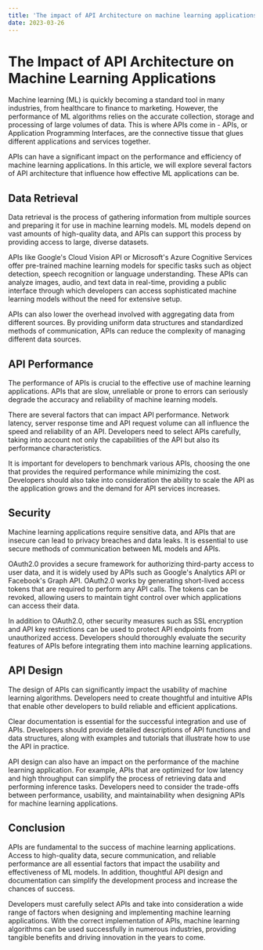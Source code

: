 ```yaml
---
title: 'The impact of API Architecture on machine learning applications'
date: 2023-03-26
---
```


# The Impact of API Architecture on Machine Learning Applications

Machine learning (ML) is quickly becoming a standard tool in many industries, from healthcare to finance to marketing. However, the performance of ML algorithms relies on the accurate collection, storage and processing of large volumes of data. This is where APIs come in - APIs, or Application Programming Interfaces, are the connective tissue that glues different applications and services together.

APIs can have a significant impact on the performance and efficiency of machine learning applications. In this article, we will explore several factors of API architecture that influence how effective ML applications can be.

## Data Retrieval

Data retrieval is the process of gathering information from multiple sources and preparing it for use in machine learning models. ML models depend on vast amounts of high-quality data, and APIs can support this process by providing access to large, diverse datasets. 

APIs like Google's Cloud Vision API or Microsoft's Azure Cognitive Services offer pre-trained machine learning models for specific tasks such as object detection, speech recognition or language understanding. These APIs can analyze images, audio, and text data in real-time, providing a public interface through which developers can access sophisticated machine learning models without the need for extensive setup.

APIs can also lower the overhead involved with aggregating data from different sources. By providing uniform data structures and standardized methods of communication, APIs can reduce the complexity of managing different data sources.

## API Performance

The performance of APIs is crucial to the effective use of machine learning applications. APIs that are slow, unreliable or prone to errors can seriously degrade the accuracy and reliability of machine learning models.

There are several factors that can impact API performance. Network latency, server response time and API request volume can all influence the speed and reliability of an API. Developers need to select APIs carefully, taking into account not only the capabilities of the API but also its performance characteristics. 

It is important for developers to benchmark various APIs, choosing the one that provides the required performance while minimizing the cost. Developers should also take into consideration the ability to scale the API as the application grows and the demand for API services increases.

## Security

Machine learning applications require sensitive data, and APIs that are insecure can lead to privacy breaches and data leaks. It is essential to use secure methods of communication between ML models and APIs.

OAuth2.0 provides a secure framework for authorizing third-party access to user data, and it is widely used by APIs such as Google's Analytics API or Facebook's Graph API. OAuth2.0 works by generating short-lived access tokens that are required to perform any API calls. The tokens can be revoked, allowing users to maintain tight control over which applications can access their data.

In addition to OAuth2.0, other security measures such as SSL encryption and API key restrictions can be used to protect API endpoints from unauthorized access. Developers should thoroughly evaluate the security features of APIs before integrating them into machine learning applications.

## API Design

The design of APIs can significantly impact the usability of machine learning algorithms. Developers need to create thoughtful and intuitive APIs that enable other developers to build reliable and efficient applications.

Clear documentation is essential for the successful integration and use of APIs. Developers should provide detailed descriptions of API functions and data structures, along with examples and tutorials that illustrate how to use the API in practice.

API design can also have an impact on the performance of the machine learning application. For example, APIs that are optimized for low latency and high throughput can simplify the process of retrieving data and performing inference tasks. Developers need to consider the trade-offs between performance, usability, and maintainability when designing APIs for machine learning applications.

## Conclusion

APIs are fundamental to the success of machine learning applications. Access to high-quality data, secure communication, and reliable performance are all essential factors that impact the usability and effectiveness of ML models. In addition, thoughtful API design and documentation can simplify the development process and increase the chances of success.

Developers must carefully select APIs and take into consideration a wide range of factors when designing and implementing machine learning applications. With the correct implementation of APIs, machine learning algorithms can be used successfully in numerous industries, providing tangible benefits and driving innovation in the years to come.
